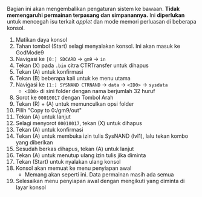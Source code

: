Bagian ini akan mengembalikan pengaturan sistem ke bawaan. **Tidak memengaruhi permainan terpasang dan simpanannya.** Ini **diperlukan** untuk mencegah isu terkait _applet_ dan mode memori perluasan di beberapa konsol.

1. Matikan daya konsol
2. Tahan tombol (Start) selagi menyalakan konsol. Ini akan masuk ke GodMode9
3. Navigasi ke `[0:] SDCARD` -> `gm9` -> `in`
4. Tekan (X) pada `.bin` citra CTRTransfer untuk dihapus
5. Tekan (A) untuk konfirmasi
6. Tekan (B) beberapa kali untuk ke menu utama
7. Navigasi ke `[1:] SYSNAND CTRNAND` -> `data` -> `<ID0>` -> `sysdata`
    - `<ID0>` di sini folder dengan nama berjumlah 32 huruf
8. Sorot ke `00010017` dengan Tombol Arah
9. Tekan (R) + (A) untuk memunculkan opsi folder
10. Pilih "Copy to 0:/gm9/out"
11. Tekan (A) untuk lanjut
12. Selagi menyorot `00010017`, tekan (X) untuk dihapus
13. Tekan (A) untuk konfirmasi
14. Tekan (A) untuk membuka izin tulis SysNAND (lvl1), lalu tekan kombo yang diberikan
15. Sesudah berkas dihapus, tekan (A) untuk lanjut
16. Tekan (A) untuk menutup ulang izin tulis jika diminta
17. Tekan (Start) untuk nyalakan ulang konsol
18. Konsol akan memuat ke menu penyiapan awal
    - Memang akan seperti ini. Data permainan masih ada semua
19. Selesaikan menu penyiapan awal dengan mengikuti yang diminta di layar konsol
